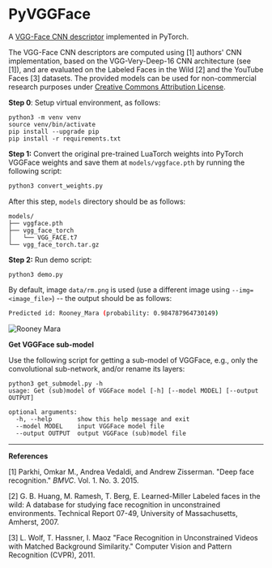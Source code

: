 # PyVGGFace 

A [VGG-Face CNN descriptor](http://www.robots.ox.ac.uk/~vgg/software/vgg_face/) implemented in PyTorch. 

The VGG-Face CNN descriptors are computed using [1] authors' CNN implementation, based on the VGG-Very-Deep-16 CNN architecture (see [1]), and are evaluated on the Labeled Faces in the Wild [2] and the YouTube Faces  [3] datasets. The provided models can be used for non-commercial research purposes under  [Creative Commons Attribution License](http://creativecommons.org/licenses/by-nc/4.0/). 



**Step 0**: Setup virtual environment, as follows:

~~~
python3 -m venv venv
source venv/bin/activate
pip install --upgrade pip
pip install -r requirements.txt
~~~



**Step 1:** Convert the original pre-trained LuaTorch weights into PyTorch VGGFace weights and save them at `models/vggface.pth` by running the following script:

~~~bash
python3 convert_weights.py 
~~~

After this step, `models` directory should be as follows:

~~~
models/
├── vggface.pth
├── vgg_face_torch
│   └── VGG_FACE.t7
└── vgg_face_torch.tar.gz
~~~



**Step 2:** Run demo script:

~~~
python3 demo.py 
~~~

By default, image `data/rm.png` is used (use a different image using `--img=<image_file>`) -- the output should be as follows:

~~~bash
Predicted id: Rooney_Mara (probability: 0.984787964730149)
~~~

![Rooney Mara](data/rm.jpg)



**Get VGGFace sub-model**

Use the following script for getting a sub-model of VGGFace, e.g., only the convolutional sub-network, and/or rename its layers:

~~~
python3 get_submodel.py -h
usage: Get (sub)model of VGGFace model [-h] [--model MODEL] [--output OUTPUT]

optional arguments:
  -h, --help       show this help message and exit
  --model MODEL    input VGGFace model file
  --output OUTPUT  output VGGFace (sub)model file
~~~



------

**References**

[1] Parkhi, Omkar M., Andrea Vedaldi, and Andrew Zisserman. "Deep face recognition." *BMVC*. Vol. 1. No. 3. 2015.

 [2] G. B. Huang, M. Ramesh, T. Berg, E. Learned-Miller Labeled faces in the wild: A database for studying face recognition in unconstrained environments. Technical Report 07-49, University of Massachusetts, Amherst, 2007.                   

 [3] L. Wolf, T. Hassner, I. Maoz "Face Recognition in Unconstrained Videos with Matched Background Similarity." Computer Vision and Pattern Recognition (CVPR), 2011.     

